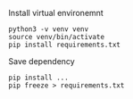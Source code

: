 Install virtual environemnt
```
python3 -v venv venv
source venv/bin/activate
pip install requirements.txt
```

Save dependency
```
pip install ...
pip freeze > requirements.txt
```